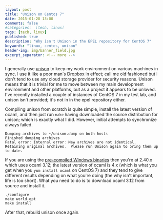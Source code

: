 ```yaml
---
layout: post
title: "Unison on Centos 7"
date: 2015-01-28 13:00
comments: false
#categories:  [tech, linux]
tags: [tech, linux]
published: true
description: "Why isn't Unison in the EPEL repository for CentOS 7"
keywords: "linux, centos, unison"
header-img: img/banner_field.jpg
excerpt_separator: <!-- more -->
---
```


I generally use [unison][] to keep my work environment on various machines in sync. I use it like a poor man's Dropbox in effect; call me old fashioned but I don't tend to use any cloud storage provider for security reasons. Unison means that it is trivial for me to move between my main development environment and other platforms, but as a project it appears to be unloved. I've recently installed a couple of instances of CentOS 7 in my test lab, and unison isn't provided; it's not in in the epel repository either.

<!-- more -->

Compiling unison from scratch is quite simple, install the latest version of ocaml, and then just run ``make`` having downloaded the source distribution for unison;  which is exactly what I did. However, initial attempts to synchronize always failed.

```text
Dumping archives to ~/unison.dump on both hosts
Finished dumping archives
Fatal error: Internal error: New archives are not identical.
Retaining original archives.  Please run Unison again to bring them up to date.
```


If you are using the [pre-compiled Windows binaries][windows-unison] then you're at 2.40.x which uses ocaml 3.12; the latest version of ocaml is 4.x (which is what you get when you ``yum install ocaml`` on CentOS 7) and they tend to give different results depending on what you're doing (the why isn't important, life is too short). What you need to do is to download ocaml 3.12 from source and install it.

```console
./configure
make world.opt
make install
```

After that, rebuild unison once again.

[unison]: http://www.cis.upenn.edu/~bcpierce/unison/
[windows-unison]: http://alan.petitepomme.net/unison/index.html
